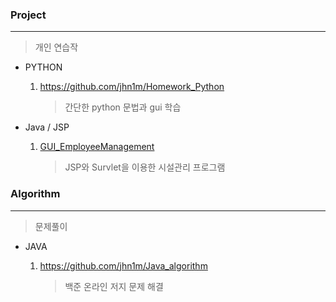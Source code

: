 ### Project

---

> 개인 연습작

- PYTHON

  1.  https://github.com/jhn1m/Homework_Python
  
      > 간단한 python 문법과 gui 학습 

- Java / JSP

  1. [GUI_EmployeeManagement](https://github.com/kim6394/Project/tree/master/java/GUI_EmployeeManagement)

     > JSP와 Survlet을 이용한 시설관리 프로그램


### Algorithm

---

> 문제풀이

- JAVA

  1.  https://github.com/jhn1m/Java_algorithm
    
      > 백준 온라인 저지 문제 해결

<br>
